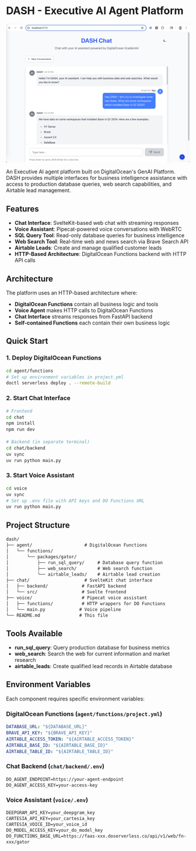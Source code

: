 # DASH - Executive AI Agent Platform

![DASH Platform](./dash.png)

An Executive AI agent platform built on DigitalOcean's GenAI Platform. DASH provides multiple interfaces for business intelligence assistance with access to production database queries, web search capabilities, and Airtable lead management.

## Features

- **Chat Interface**: SvelteKit-based web chat with streaming responses
- **Voice Assistant**: Pipecat-powered voice conversations with WebRTC
- **SQL Query Tool**: Read-only database queries for business intelligence
- **Web Search Tool**: Real-time web and news search via Brave Search API
- **Airtable Leads**: Create and manage qualified customer leads
- **HTTP-Based Architecture**: DigitalOcean Functions backend with HTTP API calls

## Architecture

The platform uses an HTTP-based architecture where:
- **DigitalOcean Functions** contain all business logic and tools
- **Voice Agent** makes HTTP calls to DigitalOcean Functions
- **Chat Interface** streams responses from FastAPI backend
- **Self-contained Functions** each contain their own business logic

## Quick Start

### 1. Deploy DigitalOcean Functions
```bash
cd agent/functions
# Set up environment variables in project.yml
doctl serverless deploy . --remote-build
```

### 2. Start Chat Interface
```bash
# Frontend
cd chat
npm install
npm run dev

# Backend (in separate terminal)
cd chat/backend
uv sync
uv run python main.py
```

### 3. Start Voice Assistant
```bash
cd voice
uv sync
# Set up .env file with API keys and DO Functions URL
uv run python main.py
```

## Project Structure

```
dash/
├── agent/                    # DigitalOcean Functions
│   └── functions/
│       └── packages/gator/
│           ├── run_sql_query/     # Database query function
│           ├── web_search/        # Web search function
│           └── airtable_leads/    # Airtable lead creation
├── chat/                     # SvelteKit chat interface
│   ├── backend/             # FastAPI backend
│   └── src/                 # Svelte frontend
├── voice/                   # Pipecat voice assistant
│   ├── functions/           # HTTP wrappers for DO Functions
│   └── main.py             # Voice pipeline
└── README.md               # This file
```

## Tools Available

- **run_sql_query**: Query production database for business metrics
- **web_search**: Search the web for current information and market research
- **airtable_leads**: Create qualified lead records in Airtable database

## Environment Variables

Each component requires specific environment variables:

### DigitalOcean Functions (`agent/functions/project.yml`)
```yaml
DATABASE_URL: "${DATABASE_URL}"
BRAVE_API_KEY: "${BRAVE_API_KEY}"
AIRTABLE_ACCESS_TOKEN: "${AIRTABLE_ACCESS_TOKEN}"
AIRTABLE_BASE_ID: "${AIRTABLE_BASE_ID}"
AIRTABLE_TABLE_ID: "${AIRTABLE_TABLE_ID}"
```

### Chat Backend (`chat/backend/.env`)
```env
DO_AGENT_ENDPOINT=https://your-agent-endpoint
DO_AGENT_ACCESS_KEY=your-access-key
```

### Voice Assistant (`voice/.env`)
```env
DEEPGRAM_API_KEY=your_deepgram_key
CARTESIA_API_KEY=your_cartesia_key
CARTESIA_VOICE_ID=your_voice_id
DO_MODEL_ACCESS_KEY=your_do_model_key
DO_FUNCTIONS_BASE_URL=https://faas-xxx.doserverless.co/api/v1/web/fn-xxx/gator
```
